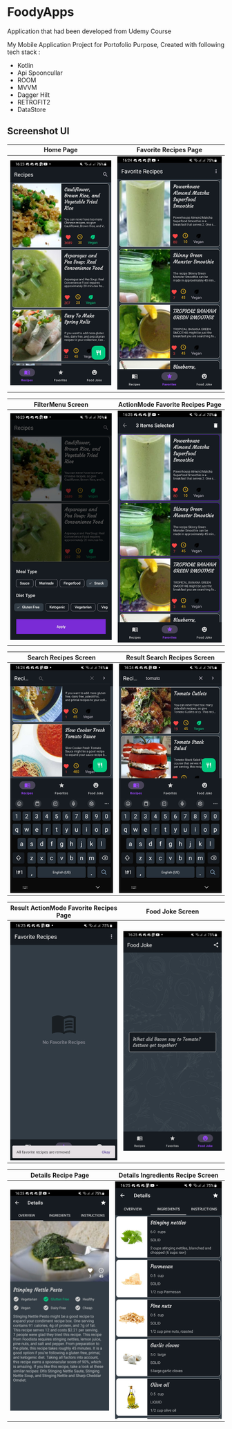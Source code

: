 # FoodyApps

Application that had been developed from Udemy Course

My Mobile Application Project for Portofolio Purpose, Created with following tech stack :
- Kotlin
- Api Spooncullar
- ROOM
- MVVM
- Dagger Hilt
- RETROFIT2
- DataStore

## Screenshot UI

Home Page | Favorite Recipes Page
--- | --- 
![](https://github.com/admalfrizi/FoodyApps/blob/master/screenshot/Screenshot_20230810_162335_FoodyApps.jpg) | ![](https://github.com/admalfrizi/FoodyApps/blob/master/screenshot/Screenshot_20230810_162457_FoodyApps.jpg)

FilterMenu Screen | ActionMode Favorite Recipes Page
--- | --- 
![](https://github.com/admalfrizi/FoodyApps/blob/master/screenshot/Screenshot_20230810_162347_FoodyApps.jpg) | ![](https://github.com/admalfrizi/FoodyApps/blob/master/screenshot/Screenshot_20230810_162508_FoodyApps.jpg)

Search Recipes Screen | Result Search Recipes Screen
--- | --- 
![](https://github.com/admalfrizi/FoodyApps/blob/master/screenshot/Screenshot_20230810_162423_FoodyApps.jpg) | ![](https://github.com/admalfrizi/FoodyApps/blob/master/screenshot/Screenshot_20230810_162438_FoodyApps.jpg)

Result ActionMode Favorite Recipes Page | Food Joke Screen
--- | --- 
![](https://github.com/admalfrizi/FoodyApps/blob/master/screenshot/Screenshot_20230810_162519_FoodyApps.jpg) | ![](https://github.com/admalfrizi/FoodyApps/blob/master/screenshot/Screenshot_20230810_162532_FoodyApps.jpg)

Details Recipe Page | Details Ingredients Recipe Screen
--- | --- 
![](https://github.com/admalfrizi/FoodyApps/blob/master/screenshot/Screenshot_20230810_162540_FoodyApps.jpg) | ![](https://github.com/admalfrizi/FoodyApps/blob/master/screenshot/Screenshot_20230810_162556_FoodyApps.jpg)


